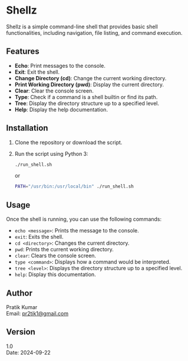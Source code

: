 # Shellz

Shellz is a simple command-line shell that provides basic shell functionalities, including navigation, file listing, and command execution.

## Features

- **Echo**: Print messages to the console.
- **Exit**: Exit the shell.
- **Change Directory (cd)**: Change the current working directory.
- **Print Working Directory (pwd)**: Display the current directory.
- **Clear**: Clear the console screen.
- **Type**: Check if a command is a shell builtin or find its path.
- **Tree**: Display the directory structure up to a specified level.
- **Help**: Display the help documentation.

## Installation

1. Clone the repository or download the script.
2. Run the script using Python 3:

   ```bash
   ./run_shell.sh
   ```

   or 

   ```bash
   PATH="/usr/bin:/usr/local/bin" ./run_shell.sh 
   ```
   
## Usage

Once the shell is running, you can use the following commands:

- `echo <message>`: Prints the message to the console.
- `exit`: Exits the shell.
- `cd <directory>`: Changes the current directory.
- `pwd`: Prints the current working directory.
- `clear`: Clears the console screen.
- `type <command>`: Displays how a command would be interpreted.
- `tree <level>`: Displays the directory structure up to a specified level.
- `help`: Display this documentation.

## Author

Pratik Kumar  
Email: pr2tik1@gmail.com

## Version

1.0  
Date: 2024-09-22